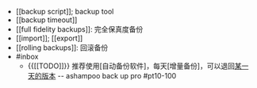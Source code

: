 - [[backup script]]; backup tool
- [[backup timeout]]
- [[full fidelity backups]]: 完全保真度备份
- [[import]]; [[export]]
- [[rolling backups]]: 回滚备份
- #inbox
    - {{[[TODO]]}} 推荐使用[自动备份软件]，每天[增量备份]，可以退回[某一天的版本](https://ld246.com/article/1628761755407) -- ashampoo back up pro   #pt10-100
